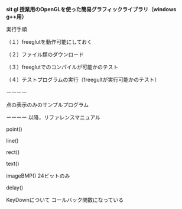 <html>
  
  <b>sit gl 授業用のOpenGLを使った簡易グラフィックライブラリ（windows g++用）</b>

実行手順

（１）freeglutを動作可能にしておく

（２）ファイル類のダウンロード

（３）freeglutでのコンパイルが可能かのテスト

（４）テストプログラムの実行（freegultが実行可能かのテスト）

ーーーー

点の表示のみのサンプルプログラム

ーーーー
以降，リファレンスマニュアル

point()

line()

rect()

text()

imageBMP()
24ビットのみ

delay()

KeyDownについて
コールバック関数になっている












